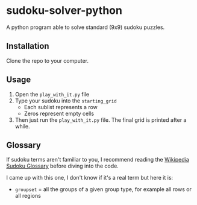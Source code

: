 # sudoku-solver-python
  
A python program able to solve standard (9x9) sudoku puzzles.

## Installation
Clone the repo to your computer.

## Usage
1. Open the `play_with_it.py` file
2. Type your sudoku into the `starting_grid`
    - Each sublist represents a row
    - Zeros represent empty cells
3. Then just run the `play_with_it.py` file. The final grid is printed after a while.

## Glossary
If sudoku terms aren't familiar to you, I recommend reading the [Wikipedia Sudoku Glossary](https://en.wikipedia.org/wiki/Glossary_of_Sudoku)
before diving into the code.  

I came up with this one, I don't know if it's a real term but here it is:
- `groupset` = all the groups of a given group type, for example all rows or all regions
